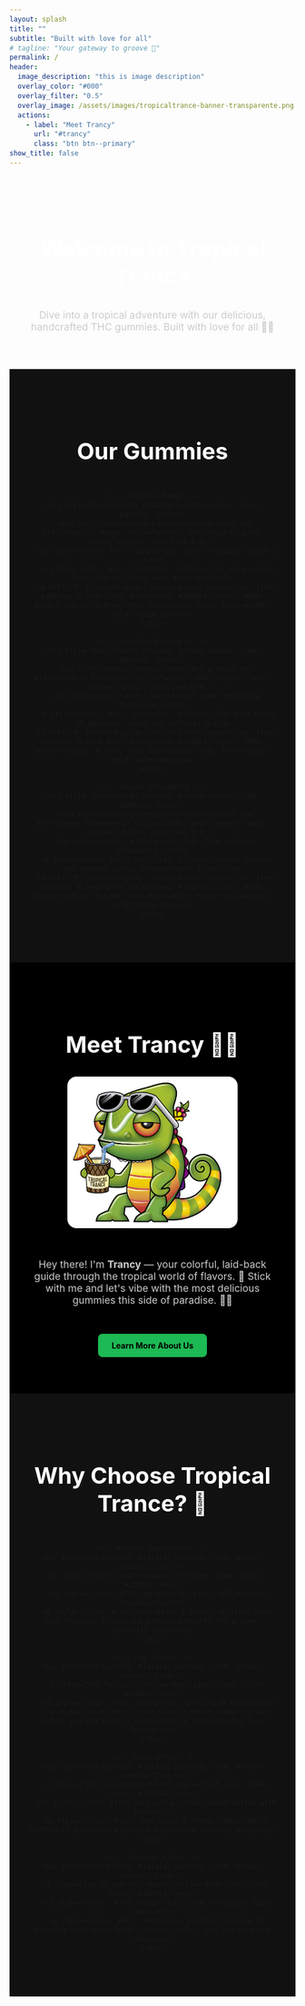 ```yaml
---
layout: splash
title: ""
subtitle: "Built with love for all"
# tagline: "Your gateway to groove 🌴"
permalink: /
header:
  image_description: "this is image description"
  overlay_color: "#000"
  overlay_filter: "0.5"
  overlay_image: /assets/images/tropicaltrance-banner-transparente.png
  actions:
    - label: "Meet Trancy"
      url: "#trancy"
      class: "btn btn--primary"
show_title: false
---
```


<section style="text-align: center; padding: 3rem 1rem;">
  <h1 style="color: #fff; font-size: 2.5rem;">Welcome to Tropical Trance</h1>
  <p style="color: #ccc; max-width: 600px; margin: 1rem auto; font-size: 1.1rem;">
    Dive into a tropical adventure with our delicious, handcrafted THC gummies. Built with love for all 🌴✨
  </p>
</section>

<section id="products" style="padding: 4rem 2rem; background: #111; text-align: center;">
  <h2 style="color: #fff; font-size: 2.5rem; margin-bottom: 2rem;">Our Gummies</h2>
  
  <div style="display: grid; grid-template-columns: repeat(auto-fit, minmax(250px, 1fr)); gap: 2rem; max-width: 1200px; margin: 0 auto;">
    
    <!-- Tropical Mango -->
    <div style="background: #1a1a1a; border-radius: 1rem; padding: 2rem;">
      <img src="/assets/images/placeholder-product.png" alt="Tropical Mango" style="width: 100%; height: auto; border-radius: 1rem 1rem 0 0;">
      <h3 style="color: #fff; margin-top: 1rem;">Tropical Mango 🍑</h3>
      <p style="color: #ccc; font-size: 0.95rem;">A juicy escape into tropical bliss with every bite.</p>
      <a href="#" style="display: inline-block; margin-top: 1rem; padding: 0.5rem 1rem; background: #1db954; color: #000; border-radius: 0.5rem; text-decoration: none; font-weight: bold;">View More</a>
    </div>

    <!-- Paradise Pineapple -->
    <div style="background: #1a1a1a; border-radius: 1rem; padding: 2rem;">
      <img src="/assets/images/placeholder-product.png" alt="Paradise Pineapple" style="width: 100%; height: auto; border-radius: 1rem 1rem 0 0;">
      <h3 style="color: #fff; margin-top: 1rem;">Paradise Pineapple 🍍</h3>
      <p style="color: #ccc; font-size: 0.95rem;">The pure taste of paradise, sweet and refreshing.</p>
      <a href="#" style="display: inline-block; margin-top: 1rem; padding: 0.5rem 1rem; background: #1db954; color: #000; border-radius: 0.5rem; text-decoration: none; font-weight: bold;">View More</a>
    </div>

    <!-- Sunset Strawberry -->
    <div style="background: #1a1a1a; border-radius: 1rem; padding: 2rem;">
      <img src="/assets/images/placeholder-product.png" alt="Sunset Strawberry" style="width: 100%; height: auto; border-radius: 1rem 1rem 0 0;">
      <h3 style="color: #fff; margin-top: 1rem;">Sunset Strawberry 🍓</h3>
      <p style="color: #ccc; font-size: 0.95rem;">Sweet sunsets and sweeter bites, unforgettable flavor.</p>
      <a href="#" style="display: inline-block; margin-top: 1rem; padding: 0.5rem 1rem; background: #1db954; color: #000; border-radius: 0.5rem; text-decoration: none; font-weight: bold;">View More</a>
    </div>

  </div>
</section>

<section id="trancy" style="padding: 4rem 2rem; background: #000; text-align: center;">
  <h2 style="color: #fff; font-size: 2.5rem; margin-bottom: 2rem;">Meet Trancy 🌴🦎</h2>
  
  <div style="max-width: 800px; margin: 0 auto;">
    <img src="/assets/images/TRANCY-01.png" alt="Trancy the Chameleon" style="width: 300px; max-width: 100%; border-radius: 1rem; margin-bottom: 2rem;">
    <p style="color: #ccc; font-size: 1.1rem;">
      Hey there! I'm <strong>Trancy</strong> — your colorful, laid-back guide through the tropical world of flavors. 🦎  
      Stick with me and let's vibe with the most delicious gummies this side of paradise. 🌴✨
    </p>
    <a href="/about/" style="display: inline-block; margin-top: 2rem; padding: 0.75rem 1.5rem; background: #1db954; color: #000; border-radius: 0.5rem; text-decoration: none; font-weight: bold;">Learn More About Us</a>
  </div>
</section>

<section id="why-choose-us" style="padding: 4rem 2rem; background: #111; text-align: center;">
  <h2 style="color: #fff; font-size: 2.5rem; margin-bottom: 2rem;">Why Choose Tropical Trance? 🌴</h2>

  <div style="display: grid; grid-template-columns: repeat(auto-fit, minmax(250px, 1fr)); gap: 2rem; max-width: 1200px; margin: 0 auto; text-align: center;">
    
    <!-- Natural Ingredients -->
    <div style="background: #1a1a1a; padding: 2rem; border-radius: 1rem;">
      <i class="fas fa-leaf" style="font-size: 2rem; color: #1db954;"></i>
      <h3 style="color: #fff; margin-top: 1rem;">All-Natural Ingredients</h3>
      <p style="color: #ccc; font-size: 0.95rem;">Crafted with real tropical fruits and premium extracts for a pure, authentic taste.</p>
    </div>

    <!-- Lab Tested -->
    <div style="background: #1a1a1a; padding: 2rem; border-radius: 1rem;">
      <i class="fas fa-vials" style="font-size: 2rem; color: #1db954;"></i>
      <h3 style="color: #fff; margin-top: 1rem;">Lab Tested</h3>
      <p style="color: #ccc; font-size: 0.95rem;">Quality and safety you can trust — each batch is independently lab-tested.</p>
    </div>

    <!-- Handcrafted -->
    <div style="background: #1a1a1a; padding: 2rem; border-radius: 1rem;">
      <i class="fas fa-hand-sparkles" style="font-size: 2rem; color: #1db954;"></i>
      <h3 style="color: #fff; margin-top: 1rem;">Handcrafted with Love</h3>
      <p style="color: #ccc; font-size: 0.95rem;">Small-batch crafted to guarantee a premium experience in every gummy.</p>
    </div>

    <!-- Tropical Vibes -->
    <div style="background: #1a1a1a; padding: 2rem; border-radius: 1rem;">
      <i class="fas fa-umbrella-beach" style="font-size: 2rem; color: #1db954;"></i>
      <h3 style="color: #fff; margin-top: 1rem;">Tropical Vibes Only</h3>
      <p style="color: #ccc; font-size: 0.95rem;">Escape to paradise with every bite — flavor, color, and joy in every chew.</p>
    </div>

  </div>
</section>
  

